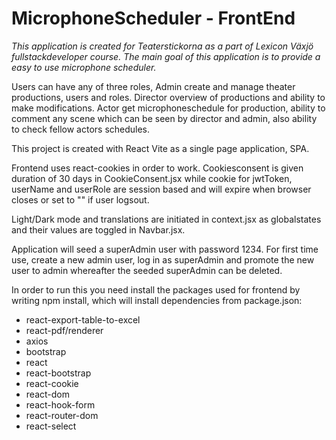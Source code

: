 <h1>MicrophoneScheduler - FrontEnd</h1>


<i>This application is created for Teaterstickorna as a part of Lexicon Växjö fullstackdeveloper course.
The main goal of this application is to provide a easy to use microphone scheduler.</i>

Users can have any of three roles, Admin create and manage theater productions, users and roles. Director overview of productions and ability to make modifications. Actor get microphoneschedule for production, ability to comment any scene which can be seen by director and admin, also ability to check fellow actors schedules.

This project is created with React Vite as a single page application, SPA.

Frontend uses react-cookies in order to work. Cookiesconsent is given duration of 30 days in CookieConsent.jsx while cookie for jwtToken, userName and userRole are session based and will expire when browser closes or set to "" if user logsout.

Light/Dark mode and translations are initiated in context.jsx as globalstates and their values are toggled in Navbar.jsx.

Application will seed a superAdmin user with password 1234. For first time use, create a new admin user, log in as superAdmin and promote the new user to admin whereafter the seeded superAdmin can be deleted.

In order to run this you need install the packages used for frontend by writing npm install, which will install dependencies from package.json:
* react-export-table-to-excel
* react-pdf/renderer
* axios
* bootstrap
* react
* react-bootstrap
* react-cookie
* react-dom
* react-hook-form
* react-router-dom
* react-select

